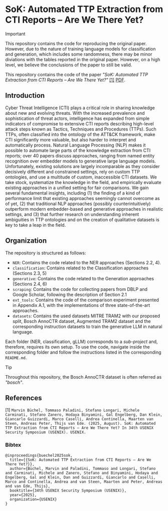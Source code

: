 # SoK: Automated TTP Extraction from CTI Reports – Are We There Yet?

> [!IMPORTANT]  
> This repository contains the code for reproducing the original paper. However, due to the nature of training language models for classification and generation, which includes some randomness, there may be minor diviations with the tables reported in the original paper. However, on a high level, we believe the conclusions of the paper to still be valid.

This repository contains the code of the paper *"SoK: Automated TTP Extraction from CTI Reports – Are We There Yet?"* [[1]](#references) [PDF](https://thijsvane.de/static/homepage/papers/SoK_Automated_TTP_Extraction_from_CTI_Reports-Are_We_There_Yet.pdf). 

## Introduction
Cyber Threat Intelligence (CTI) plays a critical role in sharing knowledge about new and evolving threats.
With the increased prevalence and sophistication of threat actors, intelligence has expanded from simple indicators of compromise to extensive CTI reports describing high-level attack steps known as Tactics, Techniques and Procedures (TTPs).
Such TTPs, often classified into the ontology of the ATT&CK framework, make CTI significantly more valuable, but also harder to interpret and automatically process.
Natural Language Processing (NLP) makes it possible to automate large parts of the knowledge extraction from CTI reports; over 40 papers discuss approaches, ranging from named entity recognition over embedder models to generative large language models. Unfortunately, existing solutions are largely incomparable as they consider decisively different and constrained settings, rely on custom TTP ontologies, and use a multitude of custom, inaccessible CTI datasets.
We take stock, systematize the knowledge in the field, and empirically evaluate existing approaches in a unified setting for fair comparisons. We gain several fundamental insights, including (1) the finding of a kind of performance limit that existing approaches seemingly cannot overcome as of yet, (2) that traditional NLP approaches (possibly counterintuitively) outperform modern embedder-based and generative approaches in realistic settings, and (3) that further research on understanding inherent ambiguities in TTP ontologies and on the creation of qualitative datasets is key to take a leap in the field.

## Organization
The repository is structured as follows:  
* `NER`: Contains the code related to the NER approaches (Sections 2.2, 4).
* `classification`: Contains related to the Classification approaches (Sections 2.3, 5)
* `generative`: Contains the code related to the Generation approaches (Sections 2.4, 6)
* `scraping`: Contains the code for collecting papers from DBLP and Google Scholar, following the description of Section 2.1
* `ext_tools`: Contains the code of the comparison experiment presented in Appendix A.1, with the implementations of three state-of-the-art approaches.
* `datasets`: Contains the used datasets MITRE TRAM2 with our proposed split, Bosch AnnoCTR dataset, Augmented TRAM2 dataset and the corresponding instruction datasets to train the generative LLM in natural language.

Each folder (NER, classification, gLLM) corresponds to a *sub-project* and, therefore, requires its own setup. To use the code, navigate inside the corresponding folder and follow the instructions listed in the corresponding `README.md`.

> [!TIP]
> Throughout this repository, the Bosch AnnoCTR dataset is often referred as *"bosch"*.


## References
[1] `Marvin Büchel, Tommaso Paladini, Stefano Longari, Michele Carminati, Stefano Zanero, Hodaya Binyamini, Gal Engelberg, Dan Klein, Giancarlo Guizzardi, Marco Caselli, Andrea Continella, Maarten van Steen, Andreas Peter, Thijs van Ede. (2025, August). SoK: Automated TTP Extraction from CTI Reports – Are We There Yet? In 34th USENIX Security Symposium (USENIX). USENIX.`

### Bibtex
```
@inproceedings{buechel2025sok,
  title={{SoK: Automated TTP Extraction from CTI Reports – Are We There Yet?}},
  author={Büchel, Marvin and Paladini, Tommaso and Longari, Stefano and Carminati, Michele and Zanero, Stefano and Binyamini, Hodaya and Engelberg, Gal and Klein, Dan and Guizzardi, Giancarlo and Caselli, Marco and Continella, Andrea and van Steen, Maarten and Peter, Andreas and van Ede, Thijs},
  booktitle={34th USENIX Security Symposium (USENIX)},
  year={2025},
  organization={USENIX}
}
```
